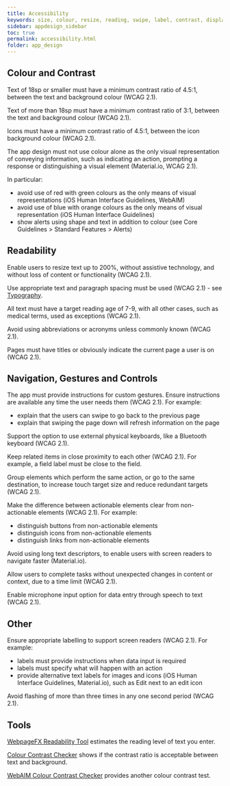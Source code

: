 ```yaml
---
title: Accessibility  
keywords: size, colour, resize, reading, swipe, label, contrast, display
sidebar: appdesign_sidebar
toc: true
permalink: accessibility.html
folder: app_design 
---
```


## Colour and Contrast

Text of 18sp or smaller must have a minimum contrast ratio of 4.5:1, between the text and background colour (WCAG 2.1).  
  
Text of more than 18sp must have a minimum contrast ratio of 3:1, between the text and background colour (WCAG 2.1).  

Icons must have a minimum contrast ratio of 4.5:1, between the icon background colour (WCAG 2.1).   

The app design must not use colour alone as the only visual representation of conveying information, such as indicating an action, prompting a response or distinguishing a visual element (Material.io, WCAG 2.1).  

In particular:  
* avoid use of red with green colours as the only means of visual representations (iOS Human Interface Guidelines, WebAIM)  
* avoid use of blue with orange colours as the only means of visual representation (iOS Human Interface Guidelines)  
* show alerts using shape and text in addition to colour (see Core Guidelines > Standard Features > Alerts)  

## Readability

Enable users to resize text  up to 200%, without assistive technology, and without loss of content or functionality (WCAG 2.1).    

Use appropriate text and paragraph spacing must be used (WCAG 2.1) - see [Typography](/typography.html).  

All text must have a target reading age of 7-9, with all other cases, such as medical terms, used as exceptions (WCAG 2.1).  

Avoid using abbreviations or acronyms unless commonly known (WCAG 2.1).  

Pages must have titles or obviously indicate the current page a user is on (WCAG 2.1).  

## Navigation, Gestures and Controls

The app must provide instructions for custom gestures. Ensure instructions are available any time the user needs them (WCAG 2.1). For example:  
* explain that the users can swipe to go back to the previous page  
* explain that swiping the page down will refresh information on the page  

Support the option to use external physical keyboards, like a Bluetooth keyboard (WCAG 2.1).  

Keep related items in close proximity to each other (WCAG 2.1). For example, a field label must be close to the field.

Group elements which perform the same action, or go to the same destination, to increase touch target size and reduce redundant targets (WCAG 2.1).  
  
Make the difference between actionable elements clear from non-actionable elements (WCAG 2.1). For example:  
* distinguish buttons from non-actionable elements  
* distinguish icons from non-actionable elements  
* distinguish links from non-actionable elements  

Avoid using long text descriptors, to enable users with screen readers to navigate faster (Material.io).    

Allow users to complete tasks without unexpected changes in content or context, due to a time limit (WCAG 2.1).    

Enable microphone input option for data entry through speech to text (WCAG 2.1).   

## Other
Ensure appropriate labelling to support screen readers (WCAG 2.1). For example:

* labels must provide instructions when data input is required  
* labels must specify what will happen with an action  
* provide alternative text labels for images and icons (iOS Human Interface Guidelines, Material.io), such as Edit next to an edit icon  

Avoid flashing of more than three times in any one second period (WCAG 2.1).

## Tools

[WebpageFX Readability Tool](https://www.webpagefx.com/tools/read-able/) estimates the reading level of text you enter.

[Colour Contrast Checker](https://contrastchecker.com/) shows if the contrast ratio is acceptable between text and background.

[WebAIM Colour Contrast Checker](https://webaim.org/resources/contrastchecker/) provides another colour contrast test.